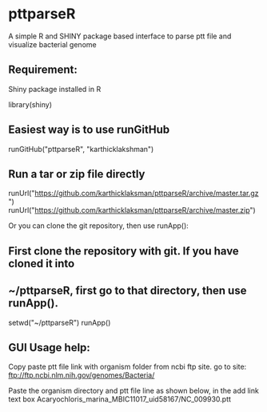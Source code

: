 pttparseR
=========

A simple R and SHINY package based interface to parse ptt file and visualize bacterial genome


## Requirement:

Shiny package installed in R

library(shiny)

## Easiest way is to use runGitHub
runGitHub("pttparseR", "karthicklakshman")

## Run a tar or zip file directly
runUrl("https://github.com/karthicklaksman/pttparseR/archive/master.tar.gz")
runUrl("https://github.com/karthicklaksman/pttparseR/archive/master.zip")

Or you can clone the git repository, then use runApp():

## First clone the repository with git. If you have cloned it into
## ~/pttparseR, first go to that directory, then use runApp().
setwd("~/pttparseR")
runApp()


## GUI Usage help:

Copy paste ptt file link with organism folder from ncbi ftp site.
go to site: ftp://ftp.ncbi.nlm.nih.gov/genomes/Bacteria/

Paste the organism directory and ptt file line as shown below, in the add link text box
Acaryochloris_marina_MBIC11017_uid58167/NC_009930.ptt


